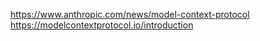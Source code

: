 https://www.anthropic.com/news/model-context-protocol
https://modelcontextprotocol.io/introduction


